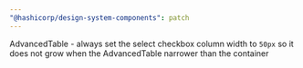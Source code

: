 ```yaml
---
"@hashicorp/design-system-components": patch
---
```


AdvancedTable - always set the select checkbox column width to `50px` so it does not grow when the AdvancedTable narrower than the container
